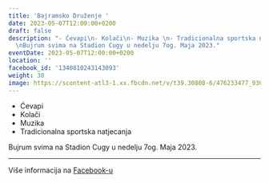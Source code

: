 ```yaml
---
title: 'Bajramsko Druženje '
date: 2023-05-07T12:00:00+0200
draft: false
description: "- Ćevapi\n- Kolači\n- Muzika \n- Tradicionalna sportska natjecanja\n\
  \nBujrum svima na Stadion Cugy u nedelju 7og. Maja 2023."
eventDate: 2023-05-07T12:00:00+0200
location: ''
facebook_id: '1340810243143093'
weight: 30
image: https://scontent-atl3-1.xx.fbcdn.net/v/t39.30808-6/476233477_936651505262116_4103480540059516894_n.jpg?_nc_cat=110&ccb=1-7&_nc_sid=9e60e4&_nc_ohc=ATl83jKEDZAQ7kNvwFf7zqA&_nc_oc=AdlXhkm7e4IA7emEb8VZB0FxTYgfrYXEK3zMeFdVl4Anl6KloLwWERB6nDpjQ1W2RwU&_nc_zt=23&_nc_ht=scontent-atl3-1.xx&edm=ABTKTjYEAAAA&_nc_gid=Jl9eqmvlJf0-khuVxwC6Gg&oh=00_AfNWUOJVwMLdMfQZn-uLk78SKQX9WW3ABXqDCIX5pmrwUg&oe=6852ACCB
---
```


- Ćevapi
- Kolači
- Muzika 
- Tradicionalna sportska natjecanja

Bujrum svima na Stadion Cugy u nedelju 7og. Maja 2023.

---

Više informacija na [Facebook-u](https://facebook.com/events/1340810243143093)